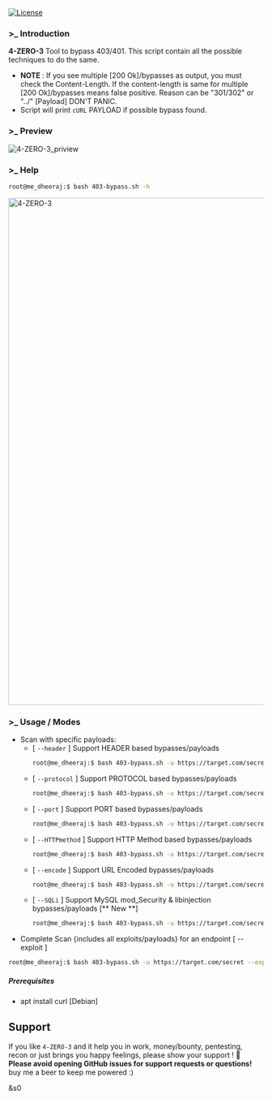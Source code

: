 

[![License](https://img.shields.io/badge/license-MIT-_red.svg)](https://opensource.org/licenses/MIT)


### >_ Introduction

**4-ZERO-3**
Tool to bypass 403/401. This script contain all the possible techniques to do the same. 

- **NOTE** : If you see multiple [200 Ok]/bypasses as output, you must check the Content-Length. If the content-length is same for multiple [200 Ok]/bypasses means false positive. Reason can be "301/302" or "../" [Payload] DON'T PANIC.
- Script will print `cURL` PAYLOAD if possible bypass found.

### >_ Preview
![4-ZERO-3_priview](https://github.com/Dheerajmadhukar/4-ZERO-3/blob/main/img/4-ZERO-3_priview.gif)

### >_ Help
```bash
root@me_dheeraj:$ bash 403-bypass.sh -h
```
<img src="img/403-help.png" alt="4-ZERO-3" width="1000px">

### >_ Usage / Modes

- Scan with specific payloads:
  * [ `--header` ] Support HEADER based bypasses/payloads
    ```bash
    root@me_dheeraj:$ bash 403-bypass.sh -u https://target.com/secret --header
    ```
  * [ `--protocol` ] Support PROTOCOL based bypasses/payloads
    ```bash
    root@me_dheeraj:$ bash 403-bypass.sh -u https://target.com/secret --protocol
    ```
  * [ `--port` ] Support PORT based bypasses/payloads
    ```bash
    root@me_dheeraj:$ bash 403-bypass.sh -u https://target.com/secret --port
    ```
  * [ `--HTTPmethod` ] Support HTTP Method based bypasses/payloads
    ```bash
    root@me_dheeraj:$ bash 403-bypass.sh -u https://target.com/secret --HTTPmethod
    ```
  * [ `--encode` ] Support URL Encoded bypasses/payloads
    ```bash
    root@me_dheeraj:$ bash 403-bypass.sh -u https://target.com/secret --encode
    ```
  * [ `--SQLi` ] Support MySQL mod_Security & libinjection bypasses/payloads [** New **]
    ```bash
    root@me_dheeraj:$ bash 403-bypass.sh -u https://target.com/secret --SQLi
    ```
- Complete Scan {includes all exploits/payloads} for an endpoint [ --exploit ]
```bash
root@me_dheeraj:$ bash 403-bypass.sh -u https://target.com/secret --exploit
```

##### Prerequisites
- apt install curl [Debian]

## Support
If you like `4-ZERO-3` and it help you in work, money/bounty, pentesting, recon or just brings you happy feelings, please show your support ! 
:stop_sign:   **Please avoid opening GitHub issues for support requests or questions!**
buy me a beer to keep me powered :)

&s0
